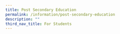 ```yaml
---
title: Post Secondary Education
permalink: /information/post-secondary-education
description: ""
third_nav_title: For Students
---
```


